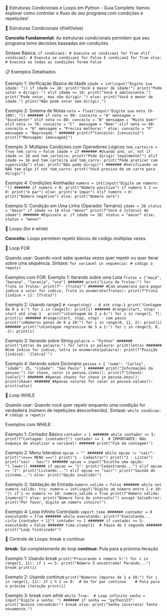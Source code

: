 🔄 Estruturas Condicionais e Loops em Python - Guia Completo
Vamos explorar como controlar o fluxo do seu programa com condições e repetições!

🎯 Estruturas Condicionais (if/elif/else)

**Conceito Fundamental:**
As estruturas condicionais permitem que seu programa tome decisões baseadas em condições.

Sintaxe Básica:
`if condicao1:
    # Executa se condicao1 for True
elif condicao2:
    # Executa se condicao1 for False E condicao2 for True
else:
    # Executa se todas as condições forem False`

📋 Exemplos Detalhados

Exemplo 1: Verificação Básica de Idade
`idade = int(input("Digite sua idade: "))
if idade >= 18:
    print("Você é maior de idade!")
    print("Pode votar e dirigir.")
elif idade >= 16:
    print("Você é adolescente.")
    print("Pode votar, mas não dirigir.")
else:
    print("Você é menor de idade.")
    print("Não pode votar nem dirigir.")`

Exemplo 2: Sistema de Notas
`nota = float(input("Digite sua nota (0-100): "))
#######
if nota >= 90:
    conceito = "A"
    mensagem = "Excelente!"
elif nota >= 80:
    conceito = "B"
    mensagem = "Muito bom!"
elif nota >= 70:
    conceito = "C" 
    mensagem = "Bom!"
elif nota >= 60:
    conceito = "D"
    mensagem = "Precisa melhorar."
else:
    conceito = "F"
    mensagem = "Reprovado."
#######
print(f"Conceito: {conceito}")
print(f"Mensagem: {mensagem}")`

Exemplo 3: Múltiplas Condições com Operadores Lógicos
`tem_carteira = True
tem_carro = False
idade = 17
#######
#Usando and, or, not
if idade >= 18 and tem_carteira:
    print("Pode dirigir legalmente!")
elif idade >= 16 and tem_carteira and tem_carro:
    print("Pode praticar com supervisão")
else:
    print("Não pode dirigir")
#######
#Verificando se NÃO tem algo
if not tem_carro:
    print("Você precisa de um carro para dirigir")`

Exemplo 4: Condições Aninhadas
`numero = int(input("Digite um número: "))
#######
if numero > 0:
    print("Número positivo")
    if numero % 2 == 0:
        print("e par")
    else:
        print("e ímpar")
elif numero < 0:
    print("Número negativo")
else:
    print("Número zero")`

Exemplo 5: Condição em Uma Linha (Operador Ternário)
`idade = 20
status = "maior" if idade >= 18 else "menor"
print(f"Você é {status} de idade")
#######
#Equivale a:
if idade >= 18:
    status = "maior"
else:
    status = "menor"`

🔁 Loops (for e while)

**Conceito:**
Loops permitem repetir blocos de código múltiplas vezes.

🔄 Loop FOR

Quando usar: Quando você sabe quantas vezes quer repetir ou quer iterar sobre uma sequência.
Sintaxe:
`for variavel in sequencia:
    # código a repetir`

Exemplos com FOR:
Exemplo 1: Iterando sobre uma Lista
`frutas = ["maçã", "banana", "laranja", "uva"]
#######
print("Lista de frutas:")
for fruta in frutas:
    print(f"- {fruta}")
#######
#Com enumerate para pegar índice e valor
for indice, fruta in enumerate(frutas):
    print(f"Fruta {indice + 1}: {fruta}")`

Exemplo 2: Usando range()
`# range(stop) - 0 até stop-1
print("Contagem de 0 a 4:")
for i in range(5):
    print(i)
#######
#range(start, stop) - start até stop-1  
print("\nContagem de 2 a 6:")
for i in range(2, 7):
    print(i)
#######
#range(start, stop, step) - com passo
print("\nNúmeros pares de 0 a 10:")
for i in range(0, 11, 2):
    print(i)
#######
print("\nContagem regressiva de 5 a 1:")
for i in range(5, 0, -1):
    print(i)`

Exemplo 3: Iterando sobre String
`palavra = "Python"
#######
print("Letras da palavra:")
for letra in palavra:
    print(letra)
#######
#Com índice
for indice, letra in enumerate(palavra):
    print(f"Posição {indice}: '{letra}'")`

Exemplo 4: Iterando sobre Dicionário
`pessoa = {
    "nome": "Carlos",
    "idade": 25,
    "cidade": "São Paulo"
}
#######
print("Informações da pessoa:")
for chave, valor in pessoa.items():
    print(f"{chave}: {valor}")
#######
#Apenas chaves
for chave in pessoa.keys():
    print(chave)
#######
#Apenas valores
for valor in pessoa.values():
    print(valor)`

🔁 Loop WHILE

Quando usar: Quando você quer repetir enquanto uma condição for verdadeira (número de repetições desconhecido).
Sintaxe:
`while condicao:
    # código a repetir`

Exemplos com WHILE:

Exemplo 1: Contador Básico
`contador = 1
#######
while contador <= 5:
    print(f"Contagem: {contador}")
    contador += 1  # IMPORTANTE: Não esqueça de atualizar a variável!
#######
print("Fim da contagem!")`

Exemplo 2: Menu Interativo
`opcao = ""
#######
while opcao != "sair":
    print("\n=== MENU ===")
    print("1 - Cadastrar")
    print("2 - Listar") 
    print("sair - Sair")
    #######
    opcao = input("Escolha uma opção: ").lower()
    #######
    if opcao == "1":
        print("Cadastrando...")
    elif opcao == "2":
        print("Listando...")
    elif opcao == "sair":
        print("Saindo do sistema...")
    else:
        print("Opção inválida!")`

Exemplo 3: Validação de Entrada
`numero_valido = False
#######
while not numero_valido:
    try:
        numero = int(input("Digite um número entre 1 e 10: "))
        if 1 <= numero <= 10:
            numero_valido = True
            print(f"Número válido: {numero}")
        else:
            print("Número fora do intervalo!")
    except ValueError:
        print("Por favor, digite um número inteiro!")`


Exemplo 4: Loop Infinito Controlado
`import time
#######
contador = 0
executando = True
#######
while executando:
    print(f"Executando... ciclo {contador + 1}")
    contador += 1
    #######
    if contador >= 5:
        executando = False
    #######
    time.sleep(1)  # Pausa de 1 segundo
#######
print("Loop finalizado!")`

🎪 Controle de Loops: break e continue

**break:** Sai completamente do loop
**continue:** Pula para a próxima iteração

Exemplo 1: Usando break
`print("Procurando o número 5:")
for i in range(1, 11):
    if i == 5:
        print("Número 5 encontrado! Parando...")
        break
    print(i)`

Exemplo 2: Usando continue
`print("Números ímpares de 1 a 10:")
for i in range(1, 11):
    if i % 2 == 0:  # Se for par
        continue    # Pula para a próxima iteração
    print(i)`

Exemplo 3: break com while
`while True:  # Loop infinito
    senha = input("Digite a senha: ")
    #######
    if senha == "python123":
        print("Acesso concedido!")
        break
    else:
        print("Senha incorreta! Tente novamente.")`